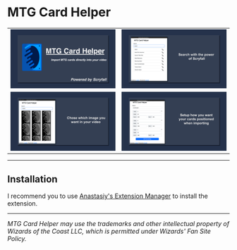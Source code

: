 # MTG Card Helper

| | |
|:-------------------------:|:-------------------------:|
 ![Features](./assets/featured.png) | ![Preview-1](./assets/preview-1.png) 
 ![Preview-2](./assets/preview-2.png) | ![Preview-3](./assets/preview-3.png) 

___


## Installation
I recommend you to use [Anastasiy's Extension Manager](https://install.anastasiy.com/) to install the extension.


___
_MTG Card Helper may use the trademarks and other intellectual property of Wizards of the Coast LLC, which is permitted under Wizards' Fan Site Policy._